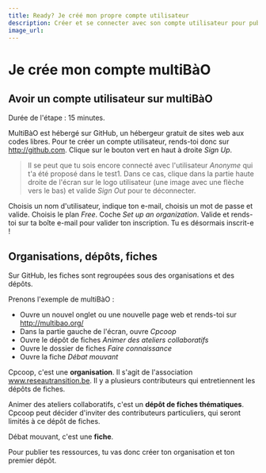 ```yaml
---
title: Ready? Je créé mon propre compte utilisateur
description: Créer et se connecter avec son compte utilisateur pour publier et interagir
image_url: 
---
```


# Je crée mon compte multiBàO

## Avoir un compte utilisateur sur multiBàO

Durée de l'étape : 15 minutes.

MultiBàO est hébergé sur GitHub, un hébergeur gratuit de sites web aux codes libres.
Pour te créer un compte utilisateur, rends-toi donc sur http://github.com.
Clique sur le bouton vert en haut à droite *Sign Up*.

> Il se peut que tu sois encore connecté avec l'utilisateur *Anonyme* qui t'a été proposé dans le test1.
Dans ce cas, clique dans la partie haute droite de l'écran sur le logo utilisateur (une image avec une flèche vers le bas) et valide *Sign Out* pour te déconnecter.

Choisis un nom d'utilisateur, indique ton e-mail, choisis un mot de passe et valide.
Choisis le plan *Free*. Coche *Set up an organization*. Valide et rends-toi sur ta boîte e-mail pour valider ton inscription. Tu es désormais inscrit-e !

## Organisations, dépôts, fiches

Sur GitHub, les fiches sont regroupées sous des organisations et des dépôts.

Prenons l'exemple de multiBàO :
* Ouvre un nouvel onglet ou une nouvelle page web et rends-toi sur http://multibao.org/
* Dans la partie gauche de l'écran, ouvre *Cpcoop*
* Ouvre le dépôt de fiches *Animer des ateliers collaboratifs*
* Ouvre le dossier de fiches *Faire connaissance*
* Ouvre la fiche *Débat mouvant*

Cpcoop, c'est une **organisation**. Il s'agit de l'association www.reseautransition.be. Il y a plusieurs contributeurs qui entretiennent les dépôts de fiches.

Animer des ateliers collaboratifs, c'est un **dépôt de fiches thématiques**. Cpcoop peut décider d'inviter des contributeurs particuliers, qui seront limités à ce dépôt de fiches.

Débat mouvant, c'est une **fiche**.

Pour publier tes ressources, tu vas donc créer ton organisation et ton premier dépôt. 
